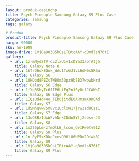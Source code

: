 ```yaml
---
layout: produk-casinghp
title: Psych Pineaple Samsung Galaxy S9 Plus Case
categories: samsung
tags: galaxy

# Produk
product-title: Psych Pineaple Samsung Galaxy S9 Plus Case
harga: 90000
sku: hn-1909
image-drive: 1VjGa90305kCsLTBtcAAY-qBmdlsN76tI
gallery:
  - url: 1z-mNydStV-dL2lxU1v1cDYa33aoTAtj5
    title: Galaxy Note 8
  - url: 1hTrQ6ok8Guk_WAu1Tx6J1vL6dH6s5R6u
    title: Galaxy S6
  - url: 10HDbd8PEZcTWB0m5Qpz9bSB37wpwbHrd
    title: Galaxy S6 Edge
  - url: 1fYqBShyTc6JIP6LtFq2n1Sy8cfJCAWsI
    title: Galaxy S6 Edge Plus
  - url: 1IQzQd4d44o_TEb6jitdE0ARmsmXOn8Ad
    title: Galaxy S7
  - url: 1dSMhqvw75m8vc1UclxW17jYw3sdUCzs1
    title: Galaxy S7 Edge
  - url: 13uO8BzIdxWFvhNnkCDdn8YfjZsesv-J3
    title: Galaxy S8
  - url: 1sZt6pLm-zTmQlLB_lcoo_Ov1Rwetv912
    title: Galaxy S8 Plus
  - url: 1n_PyF5xKDknJxevO9Hl86HPDm2Dfwk81
    title: Galaxy S9
  - url: 1VjGa90305kCsLTBtcAAY-qBmdlsN76tI
    title: Galaxy S9 Plus
---
```

